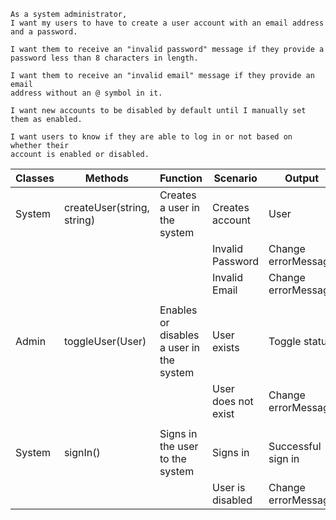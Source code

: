 ```
As a system administrator,
I want my users to have to create a user account with an email address and a password.

I want them to receive an "invalid password" message if they provide a
password less than 8 characters in length.

I want them to receive an "invalid email" message if they provide an email
address without an @ symbol in it.

I want new accounts to be disabled by default until I manually set them as enabled.

I want users to know if they are able to log in or not based on whether their
account is enabled or disabled.
```
| Classes | Methods                    | Function                                 | Scenario            | Output              |
|---------|----------------------------|------------------------------------------|---------------------|---------------------|
| System  | createUser(string, string) | Creates a user in the system             | Creates account     | User                |
|         |                            |                                          | Invalid Password    | Change errorMessage |
|         |                            |                                          | Invalid Email       | Change errorMessage |
|         |                            |                                          |                     |                     |
| Admin   | toggleUser(User)           | Enables or disables a user in the system | User exists         | Toggle status       |
|         |                            |                                          | User does not exist | Change errorMessage |
|         |                            |                                          |                     |                     |
| System  | signIn()                   | Signs in the user to the system          | Signs in            | Successful sign in  |
|         |                            |                                          | User is disabled    | Change errorMessage |

